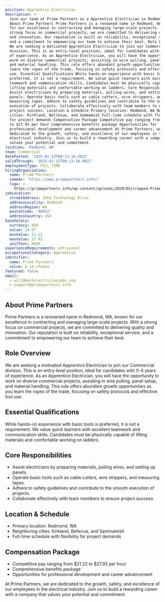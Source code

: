 ```yaml
---
position: Apprentice Electrician
description: >-
  Join our team at Prime Partners as a Apprentice Electrician in Redmond, WA.
  About Prime Partners Prime Partners is a renowned name in Redmond, WA, known
  for our excellence in contracting and managing large-scale projects. With a
  strong focus on commercial projects, we are committed to delivering quality
  and innovation. Our reputation is built on reliability, exceptional service,
  and a commitment to empowering our team to achieve their best. Role Overview
  We are seeking a motivated Apprentice Electrician to join our Commercial
  division. This is an entry-level position, ideal for candidates with 0-4 years
  of experience. As an Apprentice Electrician, you will have the opportunity to
  work on diverse commercial projects, assisting in wire pulling, panel setup,
  and material handling. This role offers abundant growth opportunities as you
  learn the ropes of the trade, focusing on safety protocols and effective tool
  use. Essential Qualifications While hands-on experience with basic tools is
  preferred, it is not a requirement. We value quick learners with excellent
  teamwork and communication skills. Candidates must be physically capable of
  lifting materials and comfortable working on ladders. Core Responsibilities
  Assist electricians by preparing materials, pulling wires, and setting up
  panels. Operate basic tools such as cable cutters, wire strippers, and
  measuring tapes. Adhere to safety guidelines and contribute to the smooth
  execution of projects. Collaborate effectively with team members to ensure
  project success. Location & Schedule Primary location: Redmond, WA Neighboring
  cities: Kirkland, Bellevue, and Sammamish Full-time schedule with flexibility
  for project demands Compensation Package Competitive pay ranging from $21.22
  to $27.93 per hour Comprehensive benefits package Opportunities for
  professional development and career advancement At Prime Partners, we are
  dedicated to the growth, safety, and excellence of our employees in the
  electrical industry. Join us to build a rewarding career with a company that
  values your potential and commitment.
location: 'Redmond, WA'
team: Commercial
datePosted: '2025-01-13T00:13:18.982Z'
validThrough: '2025-02-12T00:13:18.982Z'
employmentType: FULL_TIME
hiringOrganization:
  name: Prime Partners
  sameAs: 'https://www.primepartners.info/'
  logo: >-
    https://primepartners.info/wp-content/uploads/2020/05/cropped-Prime-Partners-Logo-NO-BG-1-1.png
jobLocation:
  streetAddress: 1564 Technology Drive
  addressLocality: Redmond
  addressRegion: WA
  postalCode: '98052'
  addressCountry: USA
baseSalary:
  currency: USD
  value: 24.57
  minValue: 21.22
  maxValue: 27.93
  unitText: HOUR
experienceRequirements: entryLevel
occupationalCategory: Apprentice
identifier:
  name: Prime Partners
  value: p-id-xfqoea
featured: false
email:
  - will@bestelectricianjobs.com
  - support@primepartners.info
---
```




## About Prime Partners

Prime Partners is a renowned name in Redmond, WA, known for our excellence in contracting and managing large-scale projects. With a strong focus on commercial projects, we are committed to delivering quality and innovation. Our reputation is built on reliability, exceptional service, and a commitment to empowering our team to achieve their best.

## Role Overview

We are seeking a motivated Apprentice Electrician to join our Commercial division. This is an entry-level position, ideal for candidates with 0-4 years of experience. As an Apprentice Electrician, you will have the opportunity to work on diverse commercial projects, assisting in wire pulling, panel setup, and material handling. This role offers abundant growth opportunities as you learn the ropes of the trade, focusing on safety protocols and effective tool use.

## Essential Qualifications

While hands-on experience with basic tools is preferred, it is not a requirement. We value quick learners with excellent teamwork and communication skills. Candidates must be physically capable of lifting materials and comfortable working on ladders.

## Core Responsibilities

- Assist electricians by preparing materials, pulling wires, and setting up panels.
- Operate basic tools such as cable cutters, wire strippers, and measuring tapes.
- Adhere to safety guidelines and contribute to the smooth execution of projects.
- Collaborate effectively with team members to ensure project success.

## Location & Schedule

- Primary location: Redmond, WA
- Neighboring cities: Kirkland, Bellevue, and Sammamish
- Full-time schedule with flexibility for project demands

## Compensation Package

- Competitive pay ranging from $21.22 to $27.93 per hour
- Comprehensive benefits package
- Opportunities for professional development and career advancement

At Prime Partners, we are dedicated to the growth, safety, and excellence of our employees in the electrical industry. Join us to build a rewarding career with a company that values your potential and commitment.